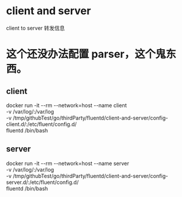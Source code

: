 # client and server
  client to server 转发信息

# 这个还没办法配置 parser，这个鬼东西。

## client
docker run -it --rm --network=host --name client \
    -v /var/log/:/var/log \
    -v /tmp/githubTest/go/thirdParty/fluentd/client-and-server/config-client.d/:/etc/fluent/config.d/ \
    fluentd /bin/bash

## server
docker run -it --rm --network=host --name server \
    -v /var/log/:/var/log \
    -v /tmp/githubTest/go/thirdParty/fluentd/client-and-server/config-server.d/:/etc/fluent/config.d/ \
    fluentd /bin/bash
